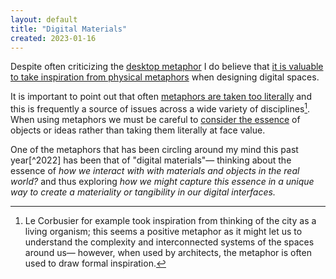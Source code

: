```yaml
---
layout: default
title: "Digital Materials"
created: 2023-01-16
---
```


Despite often criticizing the [desktop metaphor](/notes/problems-with-the-desktop-metaphor) I do believe that [it is valuable to take inspiration from physical metaphors](/notes/inspiration-from-physical-metaphors) when designing digital spaces.

It is important to point out that often [metaphors are taken too literally](/notes/metaphors-are-taken-too-literally) and this is frequently a source of issues across a wide variety of disciplines[^corbusier]. When using metaphors we must be careful to [consider the essence](/notes/consider-the-essence) of objects or ideas rather than taking them literally at face value.

[^corbusier]: Le Corbusier for example took inspiration from thinking of the city as a living organism; this seems a positive metaphor as it might let us to understand the complexity and interconnected systems of the spaces around us— however, when used by architects, the metaphor is often used to draw formal inspiration.

One of the metaphors that has been circling around my mind this past year[^2022] has been that of "digital materials"— thinking about the essence of *how we interact with with materials and objects in the real world?* and thus exploring *how we might capture this essence in a unique way to create a materiality or tangibility in our digital interfaces.*